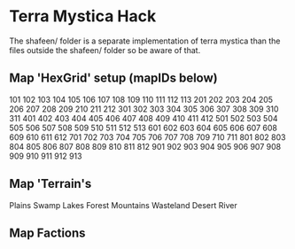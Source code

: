 Terra Mystica Hack
==================
The shafeen/ folder is a separate implementation of terra mystica 
than the files outside the shafeen/ folder so be aware of that.

Map 'HexGrid' setup (mapIDs below)
---------------------------------
101 102 103 104 105 106 107 108 109 110 111 112 113
  201 202 203 204 205 206 207 208 209 210 211 212 
    301 302 303 304 305 306 307 308 309 310 311 
  401 402 403 404 405 406 407 408 409 410 411 412 
501 502 503 504 505 506 507 508 509 510 511 512 513
  601 602 603 604 605 606 607 608 609 610 611 612 
    701 702 703 704 705 706 707 708 709 710 711 
  801 802 803 804 805 806 807 808 809 810 811 812 
901 902 903 904 905 906 907 908 909 910 911 912 913


Map 'Terrain's
--------------
Plains
Swamp
Lakes
Forest
Mountains
Wasteland
Desert
River


Map Factions
------------
